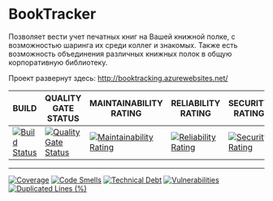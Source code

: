 # BookTracker

Позволяет вести учет печатных книг на Вашей книжной полке, с возможностью шаринга их среди коллег и знакомых. Также есть возможность объединения различных книжных полок в общую корпоративную библиотеку.

Проект развернут здесь: http://booktracking.azurewebsites.net/




BUILD | QUALITY GATE STATUS | MAINTAINABILITY RATING | RELIABILITY RATING | SECURITY RATING
--- | --- | --- | --- | ---
 [![Build Status](https://ci.appveyor.com/api/projects/status/x9r5np2ot0pd5jij?svg=true)](https://ci.appveyor.com/project/ProsinRoman/booktracker) | [![Quality Gate Status](https://sonarcloud.io/api/project_badges/measure?project=omsdotnet_BookTracker&metric=alert_status)](https://sonarcloud.io/dashboard?id=omsdotnet_BookTracker) | [![Maintainability Rating](https://sonarcloud.io/api/project_badges/measure?project=omsdotnet_BookTracker&metric=sqale_rating)](https://sonarcloud.io/dashboard?id=omsdotnet_BookTracker) | [![Reliability Rating](https://sonarcloud.io/api/project_badges/measure?project=omsdotnet_BookTracker&metric=reliability_rating)](https://sonarcloud.io/dashboard?id=omsdotnet_BookTracker) | [![Security Rating](https://sonarcloud.io/api/project_badges/measure?project=omsdotnet_BookTracker&metric=security_rating)](https://sonarcloud.io/dashboard?id=omsdotnet_BookTracker)
---
[![Coverage](https://sonarcloud.io/api/project_badges/measure?project=omsdotnet_BookTracker&metric=coverage)](https://sonarcloud.io/dashboard?id=omsdotnet_BookTracker) [![Code Smells](https://sonarcloud.io/api/project_badges/measure?project=omsdotnet_BookTracker&metric=code_smells)](https://sonarcloud.io/dashboard?id=omsdotnet_BookTracker)   [![Technical Debt](https://sonarcloud.io/api/project_badges/measure?project=omsdotnet_BookTracker&metric=sqale_index)](https://sonarcloud.io/dashboard?id=omsdotnet_BookTracker) [![Vulnerabilities](https://sonarcloud.io/api/project_badges/measure?project=omsdotnet_BookTracker&metric=vulnerabilities)](https://sonarcloud.io/dashboard?id=omsdotnet_BookTracker) [![Duplicated Lines (%)](https://sonarcloud.io/api/project_badges/measure?project=omsdotnet_BookTracker&metric=duplicated_lines_density)](https://sonarcloud.io/dashboard?id=omsdotnet_BookTracker)
